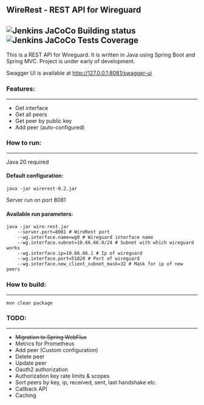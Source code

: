 ## WireRest - REST API for Wireguard 
![Jenkins JaCoCo Building status](https://img.shields.io/jenkins/build?jobUrl=http%3A%2F%2Fs2.fokidoki.su%2Fjob%2Fwg_controller_master&style=flat-square&t=1)
![Jenkins JaCoCo Tests Coverage](https://img.shields.io/jenkins/coverage/apiv4?jobUrl=http%3A%2F%2Fs2.fokidoki.su%2Fjob%2Fwg_controller_master&style=flat-square)
---
This is a REST API for Wireguard. It is written in Java using Spring Boot and Spring MVC. 
Project is under early of development.

Swagger UI is available at http://127.0.0.1:8081/swagger-ui 



### Features:

--- 

- Get interface 
- Get all peers 
- Get peer by public key
- Add peer (auto-configured)

### How to run:

---
Java 20 required
#### Default configuration:

```shell
java -jar wirerest-0.2.jar
```
Server run on port 8081

#### Available run parameters:
```shell
java -jar wire-rest.jar 
    --server.port=8081 # WireRest port
    --wg.interface.name=wg0 # Wireguard interface name
    --wg.interface.subnet=10.66.66.0/24 # Subnet with which wireguard works
    --wg.interface.ip=10.66.66.1 # Ip of wireguard
    --wg.interface.port=51820 # Port of wireguard
    --wg.interface.new_client_subnet_mask=32 # Mask for ip of new peers
```

### How to build:

--- 

```shell
mvn clean package
```


### TODO:

___
- ~~Migration to Spring WebFlux~~
- Metrics for Prometheus
- Add peer (Custom configuration)
- Delete peer
- Update peer
- Oauth2 authorization
- Authorization key rate limits & scopes 
- Sort peers by key, ip, received, sent, last handshake etc. 
- Callback API 
- Caching 
